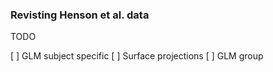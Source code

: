 ### Revisting Henson et al. data

TODO

[ ] GLM subject specific
[ ] Surface projections
[ ] GLM group


